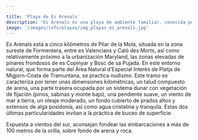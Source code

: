 ```yaml
---

title: 'Playa de Es Arenals'
description: 'Es Arenals es una playa de ambiente familiar, conocida por el extenso arenal que le da nombre y la pureza de sus aguas. '
image: '/images/info/playas/img_playas_es_arenals.jpg'
---
```


Es Arenals está a cinco kilómetros de Pilar de la Mola, situada en la zona sureste de Formentera, entre es Valencians y Caló des Morts, así como relativamente próximo a la urbanización Maryland, las zonas elevadas de pinares frondosos de es Copinyar y Bosc de sa Pujada. En este entorno natural, que forma parte del Àrea Natural d’Especial Interès de Platja de Migjorn-Costa de Tramuntana, se practica nudismo. 
Este tramo se caracteriza por tener unas dimensiones kilométricas, un talud compuesto de arena, una parte trasera ocupada por un sistema dunar con vegetación de fijación (pinos, sabinas y monte bajo), una pendiente suave, un viento de mar a tierra, un oleaje moderado, un fondo cubierto de prados altos y extensos de alga posidonia, así como agua cristalina y tranquila. Estas dos últimas particularidades invitan a la práctica de buceo de superficie. 

Expuesta a vientos del sur, aconsejan fondear las embarcaciones a más de 100 metros de la orilla, sobre fondo de arena y roca.